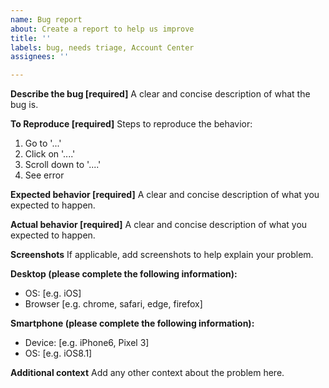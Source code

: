 ```yaml
---
name: Bug report
about: Create a report to help us improve
title: ''
labels: bug, needs triage, Account Center
assignees: ''

---
```


**Describe the bug [required]**
A clear and concise description of what the bug is.

**To Reproduce [required]**
Steps to reproduce the behavior:
1. Go to '...'
2. Click on '....'
3. Scroll down to '....'
4. See error

**Expected behavior [required]**
A clear and concise description of what you expected to happen.

**Actual behavior [required]**
A clear and concise description of what you expected to happen.

**Screenshots**
If applicable, add screenshots to help explain your problem.

**Desktop (please complete the following information):**
 - OS: [e.g. iOS]
 - Browser [e.g. chrome, safari, edge, firefox]

**Smartphone (please complete the following information):**
 - Device: [e.g. iPhone6, Pixel 3]
 - OS: [e.g. iOS8.1]

**Additional context**
Add any other context about the problem here.
